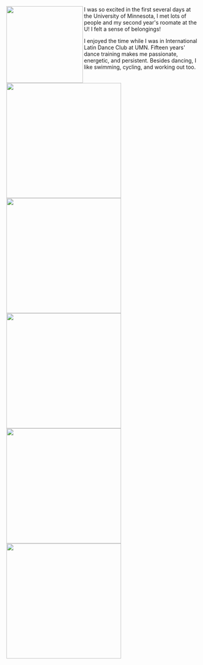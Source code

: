 <p>
  <img align="left" src="/assets/img/welcomeweek3.jpg" width="200" />
  <img align="left" src="/assets/img/welcomeweek1.jpg" width="300" />
  <img align="left" src="/assets/img/roclim.jpg" width="300" />
  <img align="left" src="/assets/img/roclimi.jpg" width="300" />
I was so excited in the first several days at the University of Minnesota, I met lots of people and my second year's roomate at the U! I felt a sense of belongings!
</p>

<p>
  <img align="left" src="/assets/img/dancefest.jpg" width="300" />
  <img align="left" src="/assets/img/ncdc.jpg" width="300" />
I enjoyed the time while I was in International Latin Dance Club at UMN. Fifteen years' dance training makes me passionate, energetic, and persistent. Besides dancing, I like swimming, cycling, and working out too.
</p>
